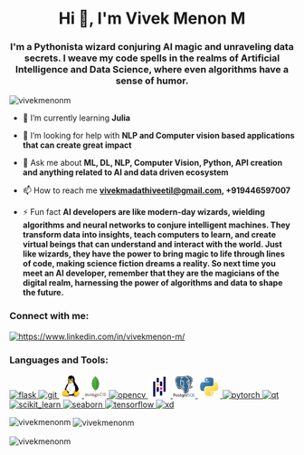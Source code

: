 <h1 align="center">Hi 👋, I'm Vivek Menon M</h1>
<h3 align="center">I'm a Pythonista wizard conjuring AI magic and unraveling data secrets. I weave my code spells in the realms of Artificial Intelligence and Data Science, where even algorithms have a sense of humor.</h3>

<p align="left"> <img src="https://komarev.com/ghpvc/?username=vivekmenonm&label=Profile%20views&color=0e75b6&style=flat" alt="vivekmenonm" /> </p>

- 🌱 I’m currently learning **Julia**

- 🤝 I’m looking for help with **NLP and Computer vision based applications that can create great impact**

- 💬 Ask me about **ML, DL, NLP, Computer Vision, Python, API creation and anything related to AI and data driven ecosystem**

- 📫 How to reach me **vivekmadathiveetil@gmail.com, +919446597007**

- ⚡ Fun fact **AI developers are like modern-day wizards, wielding algorithms and neural networks to conjure intelligent machines. They transform data into insights, teach computers to learn, and create virtual beings that can understand and interact with the world. Just like wizards, they have the power to bring magic to life through lines of code, making science fiction dreams a reality. So next time you meet an AI developer, remember that they are the magicians of the digital realm, harnessing the power of algorithms and data to shape the future.**

<h3 align="left">Connect with me:</h3>
<p align="left">
<a href="https://linkedin.com/in/https://www.linkedin.com/in/vivekmenon-m/" target="blank"><img align="center" src="https://raw.githubusercontent.com/rahuldkjain/github-profile-readme-generator/master/src/images/icons/Social/linked-in-alt.svg" alt="https://www.linkedin.com/in/vivekmenon-m/" height="30" width="40" /></a>
</p>

<h3 align="left">Languages and Tools:</h3>
<p align="left"> <a href="https://flask.palletsprojects.com/" target="_blank" rel="noreferrer"> <img src="https://www.vectorlogo.zone/logos/pocoo_flask/pocoo_flask-icon.svg" alt="flask" width="40" height="40"/> </a> <a href="https://git-scm.com/" target="_blank" rel="noreferrer"> <img src="https://www.vectorlogo.zone/logos/git-scm/git-scm-icon.svg" alt="git" width="40" height="40"/> </a> <a href="https://www.linux.org/" target="_blank" rel="noreferrer"> <img src="https://raw.githubusercontent.com/devicons/devicon/master/icons/linux/linux-original.svg" alt="linux" width="40" height="40"/> </a> <a href="https://www.mongodb.com/" target="_blank" rel="noreferrer"> <img src="https://raw.githubusercontent.com/devicons/devicon/master/icons/mongodb/mongodb-original-wordmark.svg" alt="mongodb" width="40" height="40"/> </a> <a href="https://opencv.org/" target="_blank" rel="noreferrer"> <img src="https://www.vectorlogo.zone/logos/opencv/opencv-icon.svg" alt="opencv" width="40" height="40"/> </a> <a href="https://pandas.pydata.org/" target="_blank" rel="noreferrer"> <img src="https://raw.githubusercontent.com/devicons/devicon/2ae2a900d2f041da66e950e4d48052658d850630/icons/pandas/pandas-original.svg" alt="pandas" width="40" height="40"/> </a> <a href="https://www.postgresql.org" target="_blank" rel="noreferrer"> <img src="https://raw.githubusercontent.com/devicons/devicon/master/icons/postgresql/postgresql-original-wordmark.svg" alt="postgresql" width="40" height="40"/> </a> <a href="https://www.python.org" target="_blank" rel="noreferrer"> <img src="https://raw.githubusercontent.com/devicons/devicon/master/icons/python/python-original.svg" alt="python" width="40" height="40"/> </a> <a href="https://pytorch.org/" target="_blank" rel="noreferrer"> <img src="https://www.vectorlogo.zone/logos/pytorch/pytorch-icon.svg" alt="pytorch" width="40" height="40"/> </a> <a href="https://www.qt.io/" target="_blank" rel="noreferrer"> <img src="https://upload.wikimedia.org/wikipedia/commons/0/0b/Qt_logo_2016.svg" alt="qt" width="40" height="40"/> </a> <a href="https://scikit-learn.org/" target="_blank" rel="noreferrer"> <img src="https://upload.wikimedia.org/wikipedia/commons/0/05/Scikit_learn_logo_small.svg" alt="scikit_learn" width="40" height="40"/> </a> <a href="https://seaborn.pydata.org/" target="_blank" rel="noreferrer"> <img src="https://seaborn.pydata.org/_images/logo-mark-lightbg.svg" alt="seaborn" width="40" height="40"/> </a> <a href="https://www.tensorflow.org" target="_blank" rel="noreferrer"> <img src="https://www.vectorlogo.zone/logos/tensorflow/tensorflow-icon.svg" alt="tensorflow" width="40" height="40"/> </a> <a href="https://www.adobe.com/products/xd.html" target="_blank" rel="noreferrer"> <img src="https://cdn.worldvectorlogo.com/logos/adobe-xd.svg" alt="xd" width="40" height="40"/> </a> </p>

<p><img align="left" src="https://github-readme-stats.vercel.app/api/top-langs?username=vivekmenonm&show_icons=true&locale=en&layout=compact" alt="vivekmenonm" /></p>

<p>&nbsp;<img align="center" src="https://github-readme-stats.vercel.app/api?username=vivekmenonm&show_icons=true&locale=en" alt="vivekmenonm" /></p>

<p><img align="center" src="https://github-readme-streak-stats.herokuapp.com/?user=vivekmenonm&" alt="vivekmenonm" /></p>
